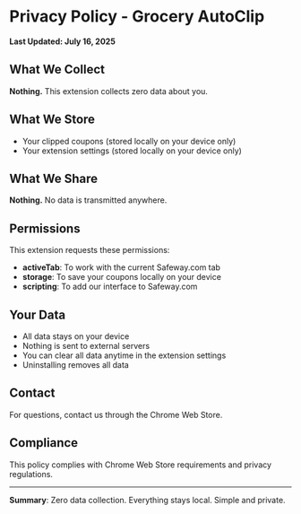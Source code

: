 # Privacy Policy - Grocery AutoClip

**Last Updated: July 16, 2025**

## What We Collect
**Nothing.** This extension collects zero data about you.

## What We Store
- Your clipped coupons (stored locally on your device only)
- Your extension settings (stored locally on your device only)

## What We Share
**Nothing.** No data is transmitted anywhere.

## Permissions
This extension requests these permissions:
- **activeTab**: To work with the current Safeway.com tab
- **storage**: To save your coupons locally on your device
- **scripting**: To add our interface to Safeway.com

## Your Data
- All data stays on your device
- Nothing is sent to external servers
- You can clear all data anytime in the extension settings
- Uninstalling removes all data

## Contact
For questions, contact us through the Chrome Web Store.

## Compliance
This policy complies with Chrome Web Store requirements and privacy regulations.

---

**Summary**: Zero data collection. Everything stays local. Simple and private.
